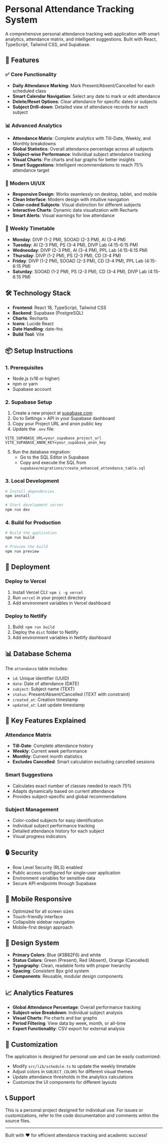 # Personal Attendance Tracking System

A comprehensive personal attendance tracking web application with smart analytics, attendance matrix, and intelligent suggestions. Built with React, TypeScript, Tailwind CSS, and Supabase.

## 🚀 Features

### ✅ Core Functionality
- **Daily Attendance Marking**: Mark Present/Absent/Cancelled for each scheduled class
- **Smart Calendar Navigation**: Select any date to mark or edit attendance
- **Delete/Reset Options**: Clear attendance for specific dates or subjects
- **Subject Drill-down**: Detailed view of attendance records for each subject

### 📊 Advanced Analytics
- **Attendance Matrix**: Complete analytics with Till-Date, Weekly, and Monthly breakdowns
- **Global Statistics**: Overall attendance percentage across all subjects
- **Subject-wise Performance**: Individual subject attendance tracking
- **Visual Charts**: Pie charts and bar graphs for better insights
- **Smart Suggestions**: Intelligent recommendations to reach 75% attendance target

### 🎨 Modern UI/UX
- **Responsive Design**: Works seamlessly on desktop, tablet, and mobile
- **Clean Interface**: Modern design with intuitive navigation
- **Color-coded Subjects**: Visual distinction for different subjects
- **Interactive Charts**: Dynamic data visualization with Recharts
- **Smart Alerts**: Visual warnings for low attendance

### 📅 Weekly Timetable
- **Monday**: DIVP (1-2 PM), SOOAD (2-3 PM), AI (3-4 PM)
- **Tuesday**: AI (2-3 PM), PS (3-4 PM), DIVP Lab (4:15-6:15 PM)
- **Wednesday**: DIVP (2-3 PM), AI (3-4 PM), PPL Lab (4:15-6:15 PM)
- **Thursday**: DIVP (1-2 PM), PS (2-3 PM), CD (3-4 PM)
- **Friday**: DIVP (1-2 PM), SOOAD (2-3 PM), CD (3-4 PM), PPL Lab (4:15-6:15 PM)
- **Saturday**: SOOAD (1-2 PM), PS (2-3 PM), CD (3-4 PM), DIVP Lab (4:15-6:15 PM)

## 🛠️ Technology Stack

- **Frontend**: React 18, TypeScript, Tailwind CSS
- **Backend**: Supabase (PostgreSQL)
- **Charts**: Recharts
- **Icons**: Lucide React
- **Date Handling**: date-fns
- **Build Tool**: Vite

## 📦 Setup Instructions

### 1. Prerequisites
- Node.js (v16 or higher)
- npm or yarn
- Supabase account

### 2. Supabase Setup
1. Create a new project at [supabase.com](https://supabase.com)
2. Go to Settings > API in your Supabase dashboard
3. Copy your Project URL and anon public key
4. Update the `.env` file:

```env
VITE_SUPABASE_URL=your_supabase_project_url
VITE_SUPABASE_ANON_KEY=your_supabase_anon_key
```

5. Run the database migration:
   - Go to the SQL Editor in Supabase
   - Copy and execute the SQL from `supabase/migrations/create_enhanced_attendance_table.sql`

### 3. Local Development

```bash
# Install dependencies
npm install

# Start development server
npm run dev
```

### 4. Build for Production

```bash
# Build the application
npm run build

# Preview the build
npm run preview
```

## 🚀 Deployment

### Deploy to Vercel
1. Install Vercel CLI: `npm i -g vercel`
2. Run `vercel` in your project directory
3. Add environment variables in Vercel dashboard

### Deploy to Netlify
1. Build: `npm run build`
2. Deploy the `dist` folder to Netlify
3. Add environment variables in Netlify dashboard

## 📊 Database Schema

The `attendance` table includes:
- `id`: Unique identifier (UUID)
- `date`: Date of attendance (DATE)
- `subject`: Subject name (TEXT)
- `status`: Present/Absent/Cancelled (TEXT with constraint)
- `created_at`: Creation timestamp
- `updated_at`: Last update timestamp

## 🎯 Key Features Explained

### Attendance Matrix
- **Till-Date**: Complete attendance history
- **Weekly**: Current week performance
- **Monthly**: Current month statistics
- **Excludes Cancelled**: Smart calculation excluding cancelled sessions

### Smart Suggestions
- Calculates exact number of classes needed to reach 75%
- Adapts dynamically based on current attendance
- Provides subject-specific and global recommendations

### Subject Management
- Color-coded subjects for easy identification
- Individual subject performance tracking
- Detailed attendance history for each subject
- Visual progress indicators

## 🔒 Security

- Row Level Security (RLS) enabled
- Public access configured for single-user application
- Environment variables for sensitive data
- Secure API endpoints through Supabase

## 📱 Mobile Responsive

- Optimized for all screen sizes
- Touch-friendly interface
- Collapsible sidebar navigation
- Mobile-first design approach

## 🎨 Design System

- **Primary Colors**: Blue (#3B82F6) and white
- **Status Colors**: Green (Present), Red (Absent), Orange (Cancelled)
- **Typography**: Clean, readable fonts with proper hierarchy
- **Spacing**: Consistent 8px grid system
- **Components**: Reusable, modular design components

## 📈 Analytics Features

- **Global Attendance Percentage**: Overall performance tracking
- **Subject-wise Breakdown**: Individual subject analysis
- **Visual Charts**: Pie charts and bar graphs
- **Period Filtering**: View data by week, month, or all-time
- **Export Functionality**: CSV export for external analysis

## 🔧 Customization

The application is designed for personal use and can be easily customized:
- Modify `src/lib/schedule.ts` to update the weekly timetable
- Adjust colors in `SUBJECT_COLORS` for different visual themes
- Update attendance thresholds in the analytics calculations
- Customize the UI components for different layouts

## 📞 Support

This is a personal project designed for individual use. For issues or customizations, refer to the code documentation and comments within the source files.

---

Built with ❤️ for efficient attendance tracking and academic success!